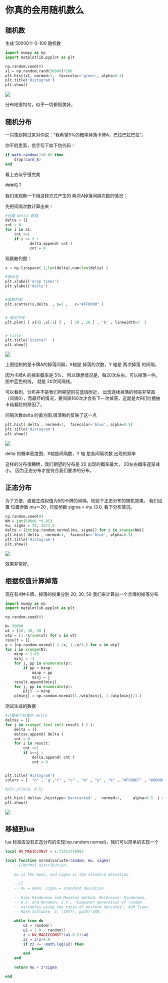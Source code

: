 # 你真的会用随机数么

## 随机数
生成 50000个 0-100 随机数

```python
import numpy as np
import matplotlib.pyplot as plt

np.random.seed(0)
x1 = np.random.rand(50000)*100
plt.hist(x1, normed=1,  facecolor='green', alpha=0.5)
plt.title('Histogram')
plt.show()
```

![](https://raw.githubusercontent.com/mebusy/notes/master/imgs/random_1.png)

分布地很均匀，似乎一切都很美好。


## 随机分布

一只策划狗过来对你说：“我希望5%的概率掉落卡牌A，巴拉巴拉巴拉”。 

你不假思索，信手写下如下伪代码：

```lua
if math.random()<0.05 then
    drop(card_A)
end
```
看上去似乎很完美 

###吗？

我们来观察一下用这种方式产生的 两次A掉落间隔次数的情况：

先把间隔次数计算出来：

```python
#创建 delta 数据
delta = []
cnt = 0
for i in x1:
    cnt +=1
    if i <= 5 :
           delta.append( cnt ) 
           cnt = 0
```

观察散列图：
```python
x = np.linspace( 1,len(delta),num=len(delta) )

#轴命名
plt.xlabel('drop times')
plt.ylabel('delta')


#画散列图
plt.scatter(x,delta  , s=2 ,   c="#FF0000" )


# 画水平线
plt.plot( [ x[0] ,x[-1] ] ,  [ 20 , 20 ] , 'b' , linewidth=2  )


# title
plt.title('Scatter'  )
plt.show()
```

![](https://raw.githubusercontent.com/mebusy/notes/master/imgs/random_2.png)

上图绘制的是卡牌A的掉落间隔，X轴是 掉落的次数，Y 轴是 两次掉落 的间隔。

因为卡牌A 的掉率概率是 5%， 所以理想情况是，每20次左右，可以掉落一件。
图中蓝色的线， 就是 20次间隔线。

可以看到，分布并不是我们所期望的在蓝线附近，
出现连续掉落的频率非常高（间隔0），而最坏的情况，要间隔160次才会有下一次掉落，这就是大R们吐槽抽卡纯看脸的原因了。

间隔次数delta 的直方图,很清晰的反映了这一点

```python
plt.hist( delta , normed=1,  facecolor='blue', alpha=0.5)
plt.title('Histogram')
plt.show()
```
![](https://raw.githubusercontent.com/mebusy/notes/master/imgs/random_3.png)

delta 的概率密度图，X轴是间隔数，Y 轴 是各间隔次数 出现的频率 

这样的分布很糟糕，我们期望的分布是 20 出现的概率最大， 20左右概率逐渐减小。
因为正态分布才是符合我们要求的分布。

## 正态分布
为了方便，直接生成权值为5的卡牌的间隔，检验下正态分布的随机效果。
我们设置 位置参数 mu＝20  , 尺度参数 sigma = mu /3.0,  看下分布情况。

```python
np.random.seed(0)
NN = int(50000 *0.05)
mu, sigma = 20, 20/3.0
delta = [int(np.random.normal(mu, sigma)) for i in xrange(NN)]
plt.hist( delta , normed=1,  facecolor='blue', alpha=0.5)
plt.title('Histogram')
plt.show()
```

![](https://raw.githubusercontent.com/mebusy/notes/master/imgs/random_4.png)

效果非常好。


## 根据权值计算掉落
现在有4种卡牌，掉落的权重分别 20, 30, 50 
我们来计算出一个合理的掉落分布

```python
import numpy as np
import matplotlib.pyplot as plt

np.random.seed(0)

N= 50000
wt = [20, 30, 50 ]
wtp = [1.*x/sum(wt) for x in wt]
result = []
p = [np.random.normal( 1./x, 1./x/3.) for x in wtp]
for i in xrange(N):
	minp = 1.e9
	minj = -1
	for j, pp in enumerate(p):
		if pp < minp:
			minp = pp
			minj = j
	result.append(minj)
	for j, pp in enumerate(p):
		p[j] -= minp
	p[minj] = np.random.normal(1./wtp[minj], 1./wtp[minj]/3.)
```


测试生成的数据

```python
#计算各个权重的 delta
deltas = []
for j in xrange( len( set( result ) ) ):
	delta = []
	deltas.append( delta )
	cnt = 0
	for i in result:
		cnt +=1
		if i==j :
			delta.append( cnt ) 
			cnt = 0


plt.title('Histogram')
colors = [  "b" , 'g',"r" , "c" , "m" , "y" , "k" , "#FF00FF" , "#800080"  ]

#plt.ylim(0, 0.5)

plt.hist( deltas ,histtype='barstacked' ,  normed=1,     alpha=0.5  ) #facecolor= colors[j]
plt.show()
```

![](https://raw.githubusercontent.com/mebusy/notes/master/imgs/random_5.png)


## 移植到lua

lua 标准库没有正态分布的实现(np.random.normal)，我们可以简单的实现一个

```lua
local NV_MAGICCONST = 1.71552776992

local function normalvariate(random, mu, sigma)
    --[[Normal distribution.
    
    mu is the mean, and sigma is the standard deviation.
    
    --]]
    -- mu = mean, sigma = standard deviation
    
    -- Uses Kinderman and Monahan method. Reference: Kinderman,
    -- A.J. and Monahan, J.F., "Computer generation of random
    -- variables using the ratio of uniform deviates", ACM Trans
    -- Math Software, 3, (1977), pp257-260.
    
    while true do
        u1 = random()
        u2 = 1.0 - random()
        z = NV_MAGICCONST*(u1-0.5)/u2
        zz = z*z/4.0
        if zz <= -math.log(u2) then
            break
        end
    end
        
    return mu + z*sigma

end
```
